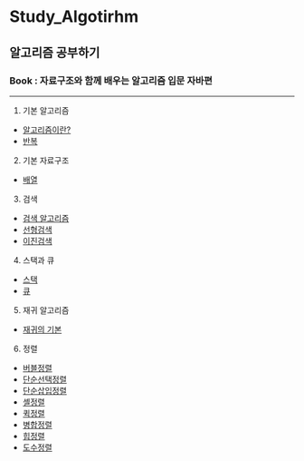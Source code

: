 # Study_Algotirhm
## 알고리즘 공부하기
### Book : 자료구조와 함께 배우는 알고리즘 입문 자바편

--- 

1. 기본 알고리즘
  - [알고리즘이란?](https://github.com/ulimy/Study_Algotirhm/blob/master/src/chap01/c01_1.java)
  - [반복](https://github.com/ulimy/Study_Algotirhm/blob/master/src/chap01/c01_2.java)
 
2. 기본 자료구조
  - [배열](https://github.com/ulimy/Study_Algotirhm/blob/master/src/chap02/c02_1.java)

3. 검색
  - [검색 알고리즘](https://github.com/ulimy/Study_Algotirhm/blob/master/src/chap03/c03_1.java)
  - [선형검색](https://github.com/ulimy/Study_Algotirhm/blob/master/src/chap03/c03_2.java)
  - [이진검색](https://github.com/ulimy/Study_Algotirhm/blob/master/src/chap03/c03_3.java)

4. 스택과 큐
  - [스택](https://github.com/ulimy/Study_Algotirhm/blob/master/src/chap04/c04_1.java)
  - [큐](https://github.com/ulimy/Study_Algotirhm/blob/master/src/chap04/c04_2.java)

5. 재귀 알고리즘
  - [재귀의 기본](https://github.com/ulimy/Study_Algotirhm/blob/master/src/chap05/c05_1.java)

6. 정렬
  - [버블정렬](https://github.com/ulimy/Study_Algotirhm/blob/master/src/chap06/c06_1.java)
  - [단순선택정렬](https://github.com/ulimy/Study_Algotirhm/blob/master/src/chap06/c06_2.java)
  - [단순삽입정렬](https://github.com/ulimy/Study_Algotirhm/blob/master/src/chap06/c06_3.java)
  - [셸정렬](https://github.com/ulimy/Study_Algotirhm/blob/master/src/chap06/c06_4.java)
  - [퀵정렬](https://github.com/ulimy/Study_Algotirhm/blob/master/src/chap06/c06_5.java)
  - [병합정렬](https://github.com/ulimy/Study_Algotirhm/blob/master/src/chap06/c06_6.java)
  - [힙정렬](https://github.com/ulimy/Study_Algotirhm/blob/master/src/chap06/c06_7.java)
  - [도수정렬](https://github.com/ulimy/Study_Algotirhm/blob/master/src/chap06/c06_8.java)
